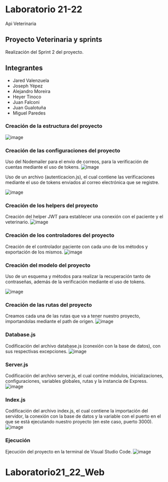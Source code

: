 # Laboratorio 21-22
Api Veterinaria
## Proyecto Veterinaria y sprints
Realización del Sprint 2 del proyecto.
## Integrantes
* Jared Valenzuela
* Joseph Yépez
* Alejandro Moreira
* Heyer Tinoco
* Juan Falconi
* Juan Gualotuña
* Miguel Paredes
### Creación de la estructura del proyecto
![image](https://github.com/Alejandro-Moreira/api-veterinaria/assets/117743484/f5cd3192-fc61-4f88-98a7-4a7ceec7223e)
### Creación de las configuraciones del proyecto
Uso del Nodemailer para el envio de correos, para la verificación de cuentas mediante el uso de tokens.
![image](https://github.com/Alejandro-Moreira/Veterinaria/assets/117743484/92ed065a-9064-408a-8420-9d9e9c763638)

Uso de un archivo (autenticacion.js), el cual contiene las verificaciones mediante el uso de tokens enviados al correo electrónica que se registre.

![image](https://github.com/Alejandro-Moreira/Veterinaria/assets/117743484/9ed959b4-a5d3-487c-ac47-b3f449e96cb3)
### Creación de los helpers del proyecto
Creación del helper JWT para establecer una conexión con el paciente y el veterinario.
![image](https://github.com/Alejandro-Moreira/Veterinaria/assets/117743484/7dde7587-d9d1-475f-8798-ad3cec9d38f4)
### Creación de los controladores del proyecto
Creación de el controlador paciente con cada uno de los métodos y exportación de los mismos.
![image](https://github.com/Alejandro-Moreira/Veterinaria/assets/117743484/f96a28dd-6295-4799-ae82-77aaf1efa378)
### Creación del modelo del proyecto
Uso de un esquema y métodos para realizar la recuperación tanto de contraseñas, además de la verificación mediante el uso de tokens.

![image](https://github.com/Alejandro-Moreira/Veterinaria/assets/117743484/69cbe6b0-cd83-4f6a-8d63-ea04e3e04e70)
### Creación de las rutas del proyecto
Creamos cada una de las rutas que va a tener nuestro proyecto, importandolas mediante el path de origen.
![image](https://github.com/Alejandro-Moreira/Veterinaria/assets/117743484/f8ccb6c8-8f01-4fce-91d8-a132b4473f0f)
### Database.js
Codificación del archivo database.js (conexión con la base de datos), con sus respectivas excepciones.
![image](https://github.com/Alejandro-Moreira/api-veterinaria/assets/117743484/5c19d0b2-3754-4630-a450-23c804b2b6c5)
### Server.js
Codificación del archivo server.js, el cual contine módulos, inicializaciones, configuraciones, variables globales, rutas y la instancia de Express.
![image](https://github.com/Alejandro-Moreira/api-veterinaria/assets/117743484/6c6d7bf8-057c-4341-afa5-d515662576a1)
### Index.js
Codificación del archivo index.js, el cual contiene la importación del servidor, la conexión con la base de datos y la variable con el puerto en el que se está ejecutando nuestro proyecto (en este caso, puerto 3000).
![image](https://github.com/Alejandro-Moreira/api-veterinaria/assets/117743484/9a696f5c-77d2-4b41-b1d0-86c705ba3f09)
### Ejecución
Ejecución del proyecto en la terminal de Visual Studio Code.
![image](https://github.com/Alejandro-Moreira/api-veterinaria/assets/117743484/0dc01472-0beb-4834-8af8-bd041068d7c8)
# Laboratorio21_22_Web

